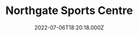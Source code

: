 ---
date: 2022-07-06T18:20:18.000Z
title: Northgate Sports Centre
latitude: 52.072378831081885
longitude: 1.1794459086599758
url: http://www.ipswich.gov.uk/sport
category: checkin
---